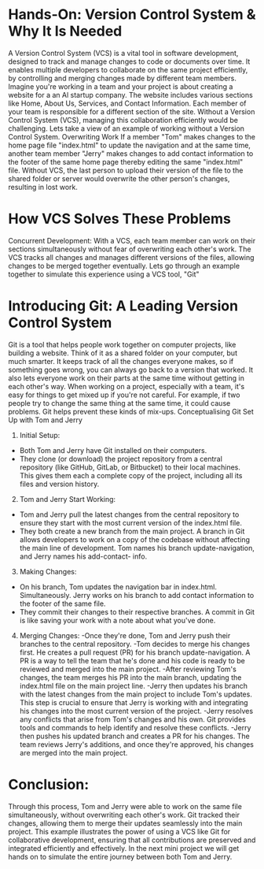 # Hands-On: Version Control System & Why It Is Needed
A Version Control System (VCS) is a vital tool in software development, designed to track and manage changes to code or documents over time. It enables multiple developers to collaborate on the same project efficiently, by controlling and merging changes made by different team members.
Imagine you're working in a team and your project is about creating a website for a an Al startup company. The website includes various sections like Home, About Us, Services, and Contact Information. Each member of your team is responsible for a different section of the site. Without a Version Control System (VCS), managing this collaboration efficiently would be challenging.
Lets take a view of an example of working without a Version Control System.
Overwriting Work
If a member "Tom" makes changes to the home page file "index.html" to update the navigation and at the same time, another team member "Jerry" makes changes to add contact information to the footer of the same home page thereby editing the same "index.html" file. Without VCS, the last person to upload their version of the file to the shared folder or server would overwrite the other person's changes, resulting in lost work.

# How VCS Solves These Problems
Concurrent Development: With a VCS, each team member can work on their sections simultaneously without fear of overwriting each other's work. The VCS tracks all changes and manages different versions of the files, allowing changes to be merged together eventually.
Lets go through an example together to simulate this experience using a VCS tool, "Git"
# Introducing Git: A Leading Version Control System
Git is a tool that helps people work together on computer projects, like building a website. Think of it as a shared folder on your computer, but much smarter. It keeps track of all the changes everyone makes, so if something goes wrong, you can always go back to a version that worked. It also lets everyone work on their parts at the same time without getting in each other's way.
When working on a project, especially with a team, it's easy for things to get mixed up if you're not careful. For example, if two people try to change the same thing at the same time, it could cause problems. Git helps prevent these kinds of mix-ups.
Conceptualising Git Set Up with Tom and Jerry

1. Initial Setup:
- Both Tom and Jerry have Git installed on their computers.
- They clone (or download) the project repository from a central repository (like GitHub, GitLab, or Bitbucket) to their local machines. This gives them each a complete copy of the project, including all its files and version history.

2. Tom and Jerry Start Working:
- Tom and Jerry pull the latest changes from the central repository to ensure they start with the most current version of the index.html file.
- They both create a new branch from the main project. A branch in Git allows developers to work on a copy of the codebase without affecting the main line of development. Tom names his branch update-navigation, and Jerry names his add-contact- info.
3. Making Changes:
- On his branch, Tom updates the navigation bar in index.html.
Simultaneously. Jerry works on his branch to add contact information to the footer of the same file.
- They commit their changes to their respective branches. A commit in Git is like saving your work with a note about what you've done.
4. Merging Changes:
-Once they're done, Tom and Jerry push their branches to the central repository.
-Tom decides to merge his changes first. He creates a pull request (PR) for his branch update-navigation. A PR is a way to tell the team that he's done and his code is ready to be reviewed and merged into the main project.
-After reviewing Tom's changes, the team merges his PR into the main branch, updating the index.html file on the main project line.
-Jerry then updates his branch with the latest changes from the main project to include Tom's updates. This step is crucial to ensure that Jerry is working with and integrating his changes into the most current version of the project.
-Jerry resolves any conflicts that arise from Tom's changes and his own. Git provides tools and commands to help identify and resolve these conflicts.
-Jerry then pushes his updated branch and creates a PR for his changes. The team reviews Jerry's additions, and once they're approved, his changes are merged into the main project.

# Conclusion:
Through this process, Tom and Jerry were able to work on the same file simultaneously, without overwriting each other's work. Git tracked their changes, allowing them to merge their updates seamlessly into the main project. This example illustrates the power of using a VCS like Git for collaborative development, ensuring that all contributions are preserved and integrated efficiently and effectively.
In the next mini project we will get hands on to simulate the entire journey between both Tom and Jerry.